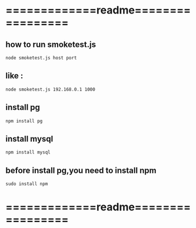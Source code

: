 # =============readme=================
## how to run smoketest.js  
`node smoketest.js host port`
##  like :  
`node smoketest.js 192.168.0.1 1000`
## install pg  
`npm install pg`
## install mysql  
`npm install mysql`
## before install pg,you need to install npm  
`sudo install npm`
# =============readme=================

